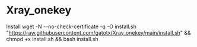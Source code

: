 # Xray_onekey

Install
wget -N --no-check-certificate -q -O install.sh "https://raw.githubusercontent.com/gatotx/Xray_onekey/main/install.sh" && chmod +x install.sh && bash install.sh
